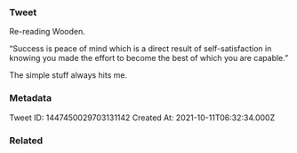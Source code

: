 ### Tweet
Re-reading Wooden. 

“Success is peace of mind which is a direct result of self-satisfaction in knowing you made the effort to become the best of which you are capable.”

The simple stuff always hits me.

### Metadata
Tweet ID: 1447450029703131142
Created At: 2021-10-11T06:32:34.000Z

### Related

